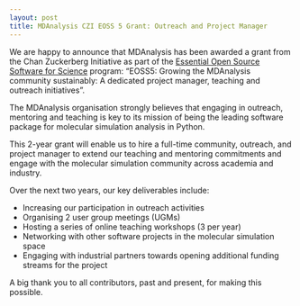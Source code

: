 ```yaml
---
layout: post
title: MDAnalysis CZI EOSS 5 Grant: Outreach and Project Manager
---
```


We are happy to announce that MDAnalysis has been awarded a grant from the Chan Zuckerberg Initiative as part of the [Essential Open Source Software for Science][] program: “EOSS5: Growing the MDAnalysis community sustainably: A dedicated project manager, teaching and outreach initiatives”. 

The MDAnalysis organisation strongly believes that engaging in outreach, mentoring and teaching is key to its mission of being the leading software package for molecular simulation analysis in Python.

This 2-year grant will enable us to hire a full-time community, outreach, and project manager to extend our teaching and mentoring commitments and engage with the molecular simulation community across academia and industry.

Over the next two years, our key deliverables include:
- Increasing our participation in outreach activities
- Organising 2 user group meetings (UGMs)
- Hosting a series of online teaching workshops (3 per year)
- Networking with other software projects in the molecular simulation space
- Engaging with industrial partners towards opening additional funding streams for the project  

A big thank you to all contributors, past and present, for making this possible.

[Essential Open Source Software for Science]: https://chanzuckerberg.com/eoss/proposals/?cycle=5
